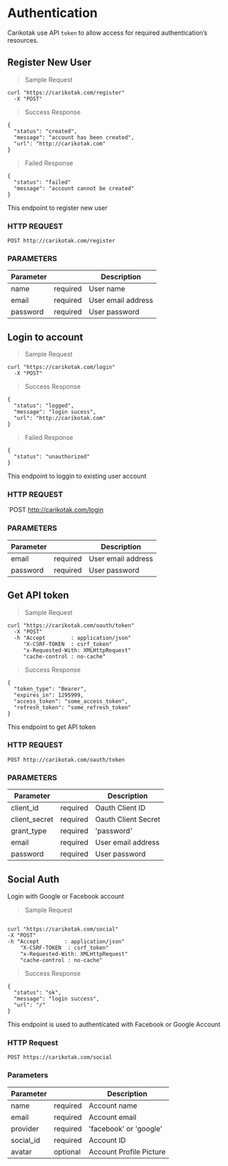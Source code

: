 # Authentication

Carikotak use API `token` to allow access for required authentication’s resources.

## Register New User

> Sample Request

```shell
curl "https://carikotak.com/register"
  -X "POST"
```

> Success Response

```shell
{
  "status": "created",
  "message": "account has been created",
  "url": "http://carikotak.com"
}
```

> Failed Response

```shell
{
  "status": "failed"
  "message": "account cannot be created"
}
```

This endpoint to register new user

### HTTP REQUEST
`POST http://carikotak.com/register`

### PARAMETERS
Parameter |  | Description
--------- | ------- | -----------
name | required | User name
email | required | User email address
password | required | User password

## Login to account

> Sample Request

```shell
curl "https://carikotak.com/login"
  -X "POST"
```

> Success Response

```shell
{
  "status": "logged",
  "message": "login sucess",
  "url": "http://carikotak.com"
}
```

> Failed Response

```shell
{
  "status": "unauthorized"
}
```

This endpoint to loggin to existing user account

### HTTP REQUEST
`POST http://carikotak.com/login

### PARAMETERS
Parameter |   | Description
--------- | ------- | -----------
email | required | User email address
password | required | User password

## Get API token

> Sample Request

```shell
curl "https://carikotak.com/oauth/token"
  -X "POST"
  -h "Accept        : application/json"
     "X-CSRF-TOKEN  : csrf_token"
     "x-Requested-With: XMLHttpRequest"
     "cache-control : no-cache"
```

> Success Response

```shell
{
  "token_type": "Bearer",
  "expires_in": 1295999,
  "access_token": "some_access_token",
  "refresh_token": "some_refresh_token"
}
```

This endpoint to get API token

### HTTP REQUEST
`POST http://carikotak.com/oauth/token`

### PARAMETERS
Parameter |  | Description
--------- | ------- | -----------
client_id | required | Oauth Client ID
client_secret | required | Oauth Client Secret
grant_type | required | 'password'
email | required | User email address
password | required | User password

## Social Auth

Login with Google or Facebook account

> Sample Request

```shell

curl "https://carikotak.com/social"
-X "POST"
-h "Accept        : application/json"
    "X-CSRF-TOKEN  : csrf_token"
    "x-Requested-With: XMLHttpRequest"
    "cache-control : no-cache"

```

> Success Response

```shell
{
  "status": "ok",
  "message": "login success",
  "url": "/"
}
```

This endpoint is used to authenticated with Facebook or Google Account

### HTTP Request

`POST https://carikotak.com/social`

### Parameters

Parameter |  | Description
--------- | ------- | -----------
name  | required  | Account name
email | required  | Account email
provider  | required | 'facebook' or 'google'
social_id | required | Account ID
avatar  | optional | Account Profile Picture